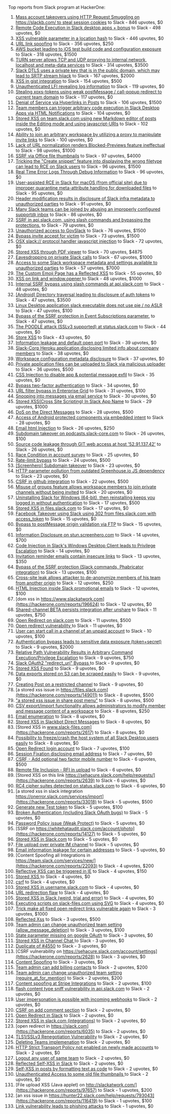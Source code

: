 Top reports from Slack program at HackerOne:

1. [Mass account takeovers using HTTP Request Smuggling on https://slackb.com/ to steal session cookies](https://hackerone.com/reports/737140) to Slack - 846 upvotes, $0
2. [Remote Code Execution in Slack desktop apps + bonus](https://hackerone.com/reports/783877) to Slack - 498 upvotes, $0
3. [XSS vulnerable parameter in a location hash](https://hackerone.com/reports/146336) to Slack - 446 upvotes, $0
4. [URL link spoofing](https://hackerone.com/reports/481472) to Slack - 356 upvotes, $250
5. [AWS bucket leading to iOS test build code and configuration exposure](https://hackerone.com/reports/404822) to Slack - 318 upvotes, $1500
6. [TURN server allows TCP and UDP proxying to internal network, localhost and meta-data services](https://hackerone.com/reports/333419) to Slack - 314 upvotes, $3500
7. [Slack DTLS uses a private key that is in the public domain, which may lead to SRTP stream hijack](https://hackerone.com/reports/531032) to Slack - 167 upvotes, $2000
8. [XSS in gist integration](https://hackerone.com/reports/11073) to Slack - 154 upvotes, $500
9. [Unauthenticated LFI revealing log information](https://hackerone.com/reports/272578) to Slack - 119 upvotes, $0
10. [Stealing xoxs-tokens using weak postMessage / call-popup redirect to current team domain](https://hackerone.com/reports/207170) to Slack - 117 upvotes, $0
11. [Denial of Service via Hyperlinks in Posts](https://hackerone.com/reports/1077136) to Slack - 106 upvotes, $1500
12. [Team members can trigger arbitrary code execution in Slack Desktop Apps via HTML Notifications](https://hackerone.com/reports/816156) to Slack - 104 upvotes, $0
13. [Stored XSS on team.slack.com using new Markdown editor of posts inside the Editing mode and using javascript-URIs](https://hackerone.com/reports/132104) to Slack - 102 upvotes, $0
14. [Ability to join an arbitrary workspace by utilizing a proxy to manipulate invite links](https://hackerone.com/reports/1716016) to Slack - 100 upvotes, $0
15. [Lack of URL normalization renders Blocked-Previews feature ineffectual](https://hackerone.com/reports/1102764) to Slack - 98 upvotes, $1000
16. [SSRF via Office file thumbnails](https://hackerone.com/reports/671935) to Slack - 97 upvotes, $4000
17. [Tricking the "Create snippet" feature into displaying the wrong filetype can lead to RCE on Slack users](https://hackerone.com/reports/833080) to Slack - 96 upvotes, $1500
18. [Real Time Error Logs Through Debug Information](https://hackerone.com/reports/503283) to Slack - 96 upvotes, $0
19. [User-assisted RCE in Slack for macOS (from official site) due to improper quarantine meta-attribute handling for downloaded files](https://hackerone.com/reports/470637) to Slack - 95 upvotes, $0
20. [Header modification results in disclosure of Slack infra metadata to unauthorized parties](https://hackerone.com/reports/727330) to Slack - 91 upvotes, $0
21. [Many Slack teams can be joined by abusing an improperly configured support@ inbox](https://hackerone.com/reports/239623) to Slack - 86 upvotes, $0
22. [SSRF in api.slack.com, using slash commands and bypassing the protections.](https://hackerone.com/reports/381129) to Slack - 79 upvotes, $0
23. [Unauthorized access to GovSlack](https://hackerone.com/reports/1758174) to Slack - 76 upvotes, $1500
24. [Bypass invite accept for victim](https://hackerone.com/reports/1663361) to Slack - 73 upvotes, $1500
25. [OSX slack:// protocol handler javascript injection](https://hackerone.com/reports/79348) to Slack - 72 upvotes, $0
26. [Stored XSS through PDF viewer](https://hackerone.com/reports/881557) to Slack - 70 upvotes, $4875
27. [Eavesdropping on private Slack calls](https://hackerone.com/reports/184698) to Slack - 67 upvotes, $1000
28. [Access to some Slack workspace metadata and settings available to unauthorized parties](https://hackerone.com/reports/130133) to Slack - 57 upvotes, $7000
29. [The Custom Emoji Page has a Reflected XSS](https://hackerone.com/reports/258198) to Slack - 55 upvotes, $0
30. [XSS on link and window.opener ](https://hackerone.com/reports/834071) to Slack - 48 upvotes, $1000
31. [Internal SSRF bypass using slash commands at api.slack.com](https://hackerone.com/reports/356765) to Slack - 48 upvotes, $0
32. [[Android] Directory traversal leading to disclosure of auth tokens](https://hackerone.com/reports/1378889) to Slack - 47 upvotes, $3500
33. [Linux Desktop application slack executable does not use pie / no ASLR](https://hackerone.com/reports/415272) to Slack - 47 upvotes, $100
34. [Bypass of the SSRF protection in Event Subscriptions parameter.](https://hackerone.com/reports/386292) to Slack - 47 upvotes, $0
35. [The POODLE attack (SSLv3 supported) at status.slack.com](https://hackerone.com/reports/375097) to Slack - 44 upvotes, $0
36. [Store XSS](https://hackerone.com/reports/187410) to Slack - 43 upvotes, $0
37. [Information leakage and default open port](https://hackerone.com/reports/305518) to Slack - 39 upvotes, $0
38. [Slack-Corp Heroku application disclosing limited info about company members](https://hackerone.com/reports/966814) to Slack - 38 upvotes, $0
39. [Workspace configuration metadata disclosure](https://hackerone.com/reports/864489) to Slack - 37 upvotes, $0
40. [Private application files can be uploaded to Slack via malicious uploader](https://hackerone.com/reports/375083) to Slack - 36 upvotes, $500
41. [CSS Injection to disable app & potential message exfil](https://hackerone.com/reports/679969) to Slack - 35 upvotes, $0
42. [Bypass  two-factor authentication](https://hackerone.com/reports/121696) to Slack - 34 upvotes, $0
43. [URL filter bypass in Enterprise Grid](https://hackerone.com/reports/500348) to Slack - 31 upvotes, $100
44. [Snooping into messages via email service](https://hackerone.com/reports/163938) to Slack - 30 upvotes, $0
45. [ Stored XSS(Cross Site Scripting) In Slack App Name](https://hackerone.com/reports/159460) to Slack - 29 upvotes, $1000
46. [DoS on the Direct Messages](https://hackerone.com/reports/746003) to Slack - 28 upvotes, $500
47. [Access of Android protected components via embedded intent](https://hackerone.com/reports/200427) to Slack - 28 upvotes, $0
48. [Email html Injection](https://hackerone.com/reports/1461194) to Slack - 26 upvotes, $250
49. [Subdomain takeover on podcasts.slack-core.com](https://hackerone.com/reports/195350) to Slack - 26 upvotes, $100
50. [Source code leakage through GIT web access at host '52.91.137.42'](https://hackerone.com/reports/148068) to Slack - 26 upvotes, $0
51. [Race Condition in account survey](https://hackerone.com/reports/165570) to Slack - 25 upvotes, $0
52. [Rate-limit bypass](https://hackerone.com/reports/165727) to Slack - 24 upvotes, $500
53. [[Screenhero] Subdomain takeover](https://hackerone.com/reports/142096) to Slack - 23 upvotes, $0
54. [HTTP parameter pollution from outdated Greenhouse.io JS dependency](https://hackerone.com/reports/335339) to Slack - 23 upvotes, $0
55. [CSRF in github integration](https://hackerone.com/reports/174328) to Slack - 22 upvotes, $500
56. [Misuse of groups feature allows workspace members to join private channels without being invited](https://hackerone.com/reports/1248852) to Slack - 20 upvotes, $0
57. [Uninstalling Slack for Windows (64-bit), then reinstalling keeps you logged in without authentication](https://hackerone.com/reports/238260) to Slack - 17 upvotes, $500
58. [Stored XSS in files.slack.com](https://hackerone.com/reports/827606) to Slack - 17 upvotes, $0
59. [Facebook Takeover using Slack using 302 from files.slack.com with access_token](https://hackerone.com/reports/6017) to Slack - 15 upvotes, $0
60. [Bypass to postMessage origin validation via FTP](https://hackerone.com/reports/210654) to Slack - 15 upvotes, $0
61. [Information Disclosure on stun.screenhero.com](https://hackerone.com/reports/175061) to Slack - 14 upvotes, $700
62. [Code Injection in Slack's Windows Desktop Client leads to Privilege Escalation](https://hackerone.com/reports/162955) to Slack - 14 upvotes, $0
63. [Invitation reminder emails contain insecure links](https://hackerone.com/reports/327674) to Slack - 13 upvotes, $350
64. [Bypass of the SSRF protection (Slack commands, Phabricator integration)](https://hackerone.com/reports/61312) to Slack - 13 upvotes, $100
65. [Cross-site leak allows attacker to de-anonymize members of his team from another origin](https://hackerone.com/reports/1068153) to Slack - 12 upvotes, $250
66. [HTML Injection inside Slack promotional emails](https://hackerone.com/reports/321029) to Slack - 12 upvotes, $100
67. [dom xss in https://www.slackatwork.com](https://hackerone.com/reports/196624) to Slack - 12 upvotes, $0
68. [Shared-channel BETA persists integration after unshare](https://hackerone.com/reports/291822) to Slack - 11 upvotes, $750
69. [Open Redirect on slack.com](https://hackerone.com/reports/140447) to Slack - 11 upvotes, $500
70. [Open redirect vulnerability ](https://hackerone.com/reports/2731) to Slack - 11 upvotes, $0
71. [User can start call in a channel of an unpaid account](https://hackerone.com/reports/147369) to Slack - 10 upvotes, $100
72. [Authentication bypass leads to sensitive data exposure (token+secret)](https://hackerone.com/reports/129918) to Slack - 9 upvotes, $2000
73. [Relative Path Vulnerability Results in Arbitrary Command Execution/Privilege Escalation](https://hackerone.com/reports/784714) to Slack - 9 upvotes, $750
74. [Slack OAuth2 "redirect_uri" Bypass ](https://hackerone.com/reports/2575) to Slack - 9 upvotes, $0
75. [Stored XSS Found](https://hackerone.com/reports/9774) to Slack - 9 upvotes, $0
76. [Data exports stored on S3 can be scraped easily](https://hackerone.com/reports/2746) to Slack - 9 upvotes, $0
77. [Creating Post on a restricted channel](https://hackerone.com/reports/151459) to Slack - 9 upvotes, $0
78. [a stored xss issue in https://files.slack.com](https://hackerone.com/reports/149011) to Slack - 8 upvotes, $500
79. ["a stored xss issue in share post menu"](https://hackerone.com/reports/148848) to Slack - 8 upvotes, $500
80. [CSV export/import functionality allows administrators to modify member and message content of a workspace](https://hackerone.com/reports/1661310) to Slack - 8 upvotes, $250
81. [Email enumeration](https://hackerone.com/reports/2766) to Slack - 8 upvotes, $0
82. [Stored XSS in Slackbot Direct Messages](https://hackerone.com/reports/4561) to Slack - 8 upvotes, $0
83. [Stored XSS in www.slack-files.com](https://hackerone.com/reports/2617) to Slack - 8 upvotes, $0
84. [Possibility to freeze/crash the host system of all Slack Desktop users easily](https://hackerone.com/reports/392728) to Slack - 8 upvotes, $0
85. [Open Redirect login account](https://hackerone.com/reports/16718) to Slack - 7 upvotes, $100
86. [Session Fixation disclosing email address](https://hackerone.com/reports/2582) to Slack - 7 upvotes, $0
87. [CSRF - Add optional two factor mobile number](https://hackerone.com/reports/155774) to Slack - 6 upvotes, $500
88. [Remote file Inclusion - RFI in upload](https://hackerone.com/reports/14092) to Slack - 6 upvotes, $0
89. [Stored XSS on this link https://sehacure.slack.com/help/requests/](https://hackerone.com/reports/2639) to Slack - 6 upvotes, $0
90. [RC4 cipher suites detected on status.slack.com](https://hackerone.com/reports/99157) to Slack - 6 upvotes, $0
91. [a stored xss in  slack integration  https://onerror.slack.com/services/import](https://hackerone.com/reports/33018) to Slack - 5 upvotes, $500
92. [Generate new Test token](https://hackerone.com/reports/147544) to Slack - 5 upvotes, $100
93. [Broken Authentication (including Slack OAuth bugs)](https://hackerone.com/reports/2559) to Slack - 5 upvotes, $0
94. [Password Policy issue (Weak Protect)](https://hackerone.com/reports/17160) to Slack - 5 upvotes, $0
95. [SSRF on https://whitehataudit.slack.com/account/photo](https://hackerone.com/reports/14127) to Slack - 5 upvotes, $0
96. [Stored XSS in Slack.com](https://hackerone.com/reports/6002) to Slack - 5 upvotes, $0
97. [File upload over private IM channel](https://hackerone.com/reports/143903) to Slack - 5 upvotes, $0
98. [Email information leakage for certain addresses](https://hackerone.com/reports/169992) to Slack - 5 upvotes, $0
99. [Content Spoofing all Integrations in https://team.slack.com/services/new/](https://hackerone.com/reports/22093) to Slack - 4 upvotes, $200
100. [Reflective XSS can be triggered in IE](https://hackerone.com/reports/2497) to Slack - 4 upvotes, $150
101. [Stored XSS ](https://hackerone.com/reports/2926) to Slack - 4 upvotes, $0
102. [csrf](https://hackerone.com/reports/2635) to Slack - 4 upvotes, $0
103. [Stored XSS in username.slack.com](https://hackerone.com/reports/2625) to Slack - 4 upvotes, $0
104. [URL redirection flaw](https://hackerone.com/reports/2622) to Slack - 4 upvotes, $0
105. [Stored XSS in Slack (weird, trial and error)](https://hackerone.com/reports/96337) to Slack - 4 upvotes, $0
106. [Executing scripts on slack-files.com using SVG](https://hackerone.com/reports/100565) to Slack - 4 upvotes, $0
107. [Trick make all fixed open redirect links vulnerable again](https://hackerone.com/reports/104087) to Slack - 3 upvotes, $1000
108. [Reflected Xss](https://hackerone.com/reports/2777) to Slack - 3 upvotes, $500
109. [Team admin can change unauthorized team setting (allow_message_deletion)](https://hackerone.com/reports/46750) to Slack - 3 upvotes, $100
110. [State parameter missing on google OAuth](https://hackerone.com/reports/2688) to Slack - 3 upvotes, $0
111. [Stored XSS in Channel Chat ](https://hackerone.com/reports/2652) to Slack - 3 upvotes, $0
112. [Duplicate of #4550](https://hackerone.com/reports/4638) to Slack - 3 upvotes, $0
113. [CSRF vulnerability on https://sehacure.slack.com/account/settings](https://hackerone.com/reports/2628) to Slack - 3 upvotes, $0
114. [Content Spoofing](https://hackerone.com/reports/2979) to Slack - 3 upvotes, $0
115. [Team admin can add billing contacts](https://hackerone.com/reports/47940) to Slack - 2 upvotes, $200
116. [Team admin can change unauthorized team setting (require_at_for_mention)](https://hackerone.com/reports/46747) to Slack - 2 upvotes, $200
117. [Content spoofing at Stripe Integrations](https://hackerone.com/reports/21248) to Slack - 2 upvotes, $100
118. [flash content type sniff vulnerability in api.slack.com](https://hackerone.com/reports/3455) to Slack - 2 upvotes, $0
119. [User impersonation is possible with incoming webhooks](https://hackerone.com/reports/3722) to Slack - 2 upvotes, $0
120. [CSRF on add comment section](https://hackerone.com/reports/2638) to Slack - 2 upvotes, $0
121. [Open Redirect in Slack](https://hackerone.com/reports/4549) to Slack - 2 upvotes, $0
122. [Stored XSS in slack.com (integrations)](https://hackerone.com/reports/10297) to Slack - 2 upvotes, $0
123. [open redirect in https://slack.com](https://hackerone.com/reports/6035) to Slack - 2 upvotes, $0
124. [TLS1/SSLv3 Renegotiation Vulnerability](https://hackerone.com/reports/5617) to Slack - 2 upvotes, $0
125. [Deleting Teams implemenation](https://hackerone.com/reports/2975) to Slack - 2 upvotes, $0
126. [HTTP Strict Transport Policy not enabled on newly made accounts](https://hackerone.com/reports/26763) to Slack - 2 upvotes, $0
127. [Logout any user of same team](https://hackerone.com/reports/54610) to Slack - 2 upvotes, $0
128. [Reflected Self-XSS in Slack](https://hackerone.com/reports/97683) to Slack - 2 upvotes, $0
129. [Self-XSS in posts by formatting text as code](https://hackerone.com/reports/89505) to Slack - 2 upvotes, $0
130. [Unauthenticated Access to some old file thumbnails ](https://hackerone.com/reports/145621) to Slack - 2 upvotes, $0
131. [File upload XSS (Java applet) on http://slackatwork.com/](https://hackerone.com/reports/97657) to Slack - 1 upvotes, $200
132. [an xss issue in https://hunter22.slack.com/help/requests/793043](https://hackerone.com/reports/116419) to Slack - 1 upvotes, $100
133. [Link vulnerability leads to phishing attacks](https://hackerone.com/reports/66994) to Slack - 1 upvotes, $0
